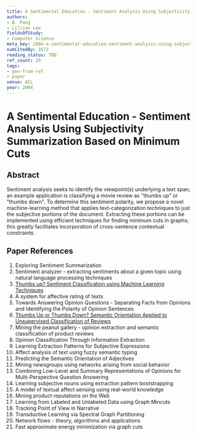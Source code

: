 ```yaml
---
title: A Sentimental Education - Sentiment Analysis Using Subjectivity Summarization Based on Minimum Cuts
authors:
- B. Pang
- Lillian Lee
fieldsOfStudy:
- Computer Science
meta_key: 2004-a-sentimental-education-sentiment-analysis-using-subjectivity-summarization-based-on-minimum-cuts
numCitedBy: 3572
reading_status: TBD
ref_count: 29
tags:
- gen-from-ref
- paper
venue: ACL
year: 2004
---
```


# A Sentimental Education - Sentiment Analysis Using Subjectivity Summarization Based on Minimum Cuts

## Abstract

Sentiment analysis seeks to identify the viewpoint(s) underlying a text span; an example application is classifying a movie review as "thumbs up" or "thumbs down". To determine this sentiment polarity, we propose a novel machine-learning method that applies text-categorization techniques to just the subjective portions of the document. Extracting these portions can be implemented using efficient techniques for finding minimum cuts in graphs; this greatly facilitates incorporation of cross-sentence contextual constraints.

## Paper References

1. Exploring Sentiment Summarization
2. Sentiment analyzer - extracting sentiments about a given topic using natural language processing techniques
3. [Thumbs up? Sentiment Classification using Machine Learning Techniques](2002-thumbs-up-sentiment-classification-using-machine-learning-techniques)
4. A system for affective rating of texts
5. Towards Answering Opinion Questions - Separating Facts from Opinions and Identifying the Polarity of Opinion Sentences
6. [Thumbs Up or Thumbs Down? Semantic Orientation Applied to Unsupervised Classification of Reviews](2002-thumbs-up-or-thumbs-down-semantic-orientation-applied-to-unsupervised-classification-of-reviews)
7. Mining the peanut gallery - opinion extraction and semantic classification of product reviews
8. Opinion Classification Through Information Extraction
9. Learning Extraction Patterns for Subjective Expressions
10. Affect analysis of text using fuzzy semantic typing
11. Predicting the Semantic Orientation of Adjectives
12. Mining newsgroups using networks arising from social behavior
13. Combining Low-Level and Summary Representations of Opinions for Multi-Perspective Question Answering
14. Learning subjective nouns using extraction pattern bootstrapping
15. A model of textual affect sensing using real-world knowledge
16. Mining product reputations on the Web
17. Learning from Labeled and Unlabeled Data using Graph Mincuts
18. Tracking Point of View in Narrative
19. Transductive Learning via Spectral Graph Partitioning
20. Network flows - theory, algorithms and applications
21. Fast approximate energy minimization via graph cuts
